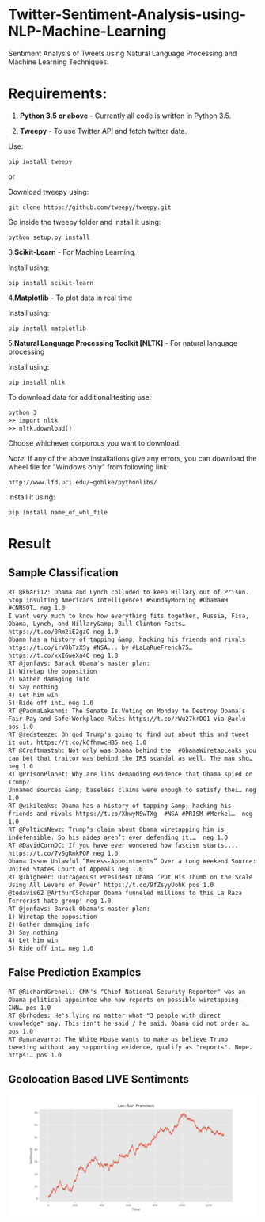 # Twitter-Sentiment-Analysis-using-NLP-Machine-Learning

Sentiment Analysis of Tweets using Natural Language Processing and Machine Learning Techniques.

# Requirements:

1. **Python 3.5 or above** - Currently all code is written in Python 3.5.

2. **Tweepy** - To use Twitter API and fetch twitter data.

Use:

```
pip install tweepy
```

or

Download tweepy using:

```
git clone https://github.com/tweepy/tweepy.git
```

Go inside the tweepy folder and install it using:

```
python setup.py install
```

3.**Scikit-Learn** - For Machine Learning.

Install using:

```
pip install scikit-learn
```

4.**Matplotlib** - To plot data in real time

Install using:

```
pip install matplotlib
```

5.**Natural Language Processing Toolkit [NLTK]** - For natural language processing

Install using:

```
pip install nltk
```

To download data for additional testing use:

```
python 3
>> import nltk
>> nltk.download()
```

Choose whichever corporous you want to download.



*Note:* If any of the above installations give any errors, you can download the wheel file for "Windows only" from following link:

```
http://www.lfd.uci.edu/~gohlke/pythonlibs/
```

Install it using:

```
pip install name_of_whl_file
```


# Result

## Sample Classification

```
RT @kbari12: Obama and Lynch colluded to keep Hillary out of Prison. Stop insulting Americans Intelligence! #SundayMorning #ObamaWH #CNNSOT… neg 1.0
I want very much to know how everything fits together, Russia, Fisa, Obama, Lynch, and Hillary&amp; Bill Clinton Facts… https://t.co/0Rm2iE2gzO neg 1.0
Obama has a history of tapping &amp; hacking his friends and rivals https://t.co/irV8bTzXSy #NSA... by #LaLaRueFrench75… https://t.co/xxIGweXa4Q neg 1.0
RT @jonfavs: Barack Obama's master plan:
1) Wiretap the opposition 
2) Gather damaging info 
3) Say nothing
4) Let him win 
5) Ride off int… neg 1.0
RT @PadmaLakshmi: The Senate Is Voting on Monday to Destroy Obama’s Fair Pay and Safe Workplace Rules https://t.co/rWu27krDO1 via @aclu pos 1.0
RT @redsteeze: Oh god Trump's going to find out about this and tweet it out. https://t.co/k6fhmwcHB5 neg 1.0
RT @Craftmastah: Not only was Obama behind the  #ObamaWiretapLeaks you can bet that traitor was behind the IRS scandal as well. The man sho… neg 1.0
RT @PrisonPlanet: Why are libs demanding evidence that Obama spied on Trump?
Unnamed sources &amp; baseless claims were enough to satisfy thei… neg 1.0
RT @wikileaks: Obama has a history of tapping &amp; hacking his friends and rivals https://t.co/XbwyNSwTXg  #NSA #PRISM #Merkel…  neg 1.0
RT @PolticsNewz: Trump’s claim about Obama wiretapping him is indefensible. So his aides aren’t even defending it.…  neg 1.0
RT @DavidCornDC: If you have ever wondered how fascism starts.... https://t.co/7vSgRmkPQP neg 1.0
Obama Issue Unlawful “Recess-Appointments” Over a Long Weekend Source: United States Court of Appeals neg 1.0
RT @1bigbeer: Outrageous! President Obama ‘Put His Thumb on the Scale Using All Levers of Power’ https://t.co/9fZsyyUohK pos 1.0
@tedavis62 @ArthurCSchaper Obama funneled millions to this La Raza Terrorist hate group! neg 1.0
RT @jonfavs: Barack Obama's master plan:
1) Wiretap the opposition 
2) Gather damaging info 
3) Say nothing
4) Let him win 
5) Ride off int… neg 1.0
```

## False Prediction Examples

```
RT @RichardGrenell: CNN's "Chief National Security Reporter" was an Obama political appointee who now reports on possible wiretapping. CNN… pos 1.0
RT @brhodes: He's lying no matter what "3 people with direct knowledge" say. This isn't he said / he said. Obama did not order a…  pos 1.0
RT @ananavarro: The White House wants to make us believe Trump tweeting without any supporting evidence, qualify as "reports". Nope. https:… pos 1.0
```

## Geolocation Based LIVE Sentiments

![Output a1](figure_1.png?raw=true "Output a1") 
